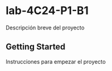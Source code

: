 # lab-4C24-P1-B1
Descripción breve del proyecto

## Getting Started

Instrucciones para empezar el proyecto
